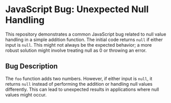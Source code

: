 # JavaScript Bug: Unexpected Null Handling

This repository demonstrates a common JavaScript bug related to null value handling in a simple addition function. The initial code returns `null` if either input is `null`.  This might not always be the expected behavior; a more robust solution might involve treating null as 0 or throwing an error.

## Bug Description

The `foo` function adds two numbers.  However, if either input is `null`, it returns `null` instead of performing the addition or handling null values differently. This can lead to unexpected results in applications where null values might occur.